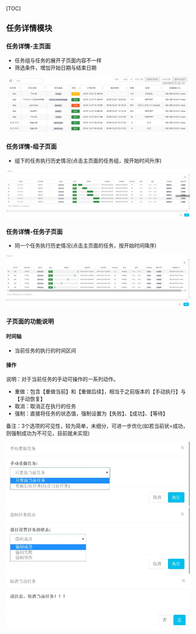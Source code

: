 [TOC]



## 任务详情模块

### 任务详情-主页面

- 任务组与任务的展开子页面内容不一样
- 筛选条件，增加开始日期与结束日期

![](job-main-list.jpg)



###  任务详情-组子页面

- 组下的任务执行历史情况(点击主页面的任务组，按开始时间升序)

![](job-group-list.jpg)

###  任务详情-任务子页面

- 同一个任务执行历史情况(点击主页面的任务，按开始时间降序)

![](job-job-list.jpg)

###  子页面的功能说明

#### 时间轴

- 当前任务的执行的时间区间

#### 操作

说明：对于当前任务的手动可操作的一系列动作。

- 重做：包含【重做当前】和【重做后续】，相当于之前版本的【手动执行】与【手动恢复】
- 取消：取消正在执行的任务
- 强制：直接将任务的状态值，强制设置为【失败】、【成功】、【等待】

备注：3个选项的可见性，较为简单，未细分，可进一步优化(如若当前状=成功，则强制成功为不可见，目前就未实现)

![](job-redo.jpg)
![](job-force.jpg)
![](job-cancel.jpg)



